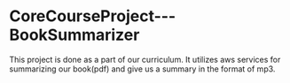 # CoreCourseProject---BookSummarizer
This project is done as a part of our curriculum. It utilizes aws services for summarizing our book(pdf) and give us a summary in the format of mp3.
